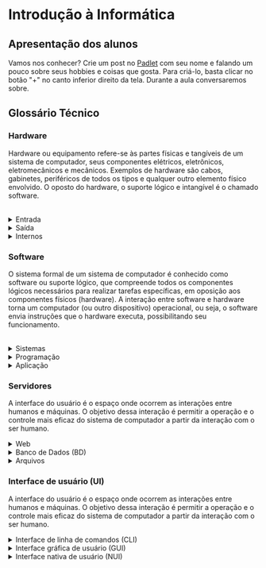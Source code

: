 <h1> Introdução à Informática </h1>

<h2>Apresentação dos alunos</h2>

<p>
Vamos nos conhecer? Crie um post no <a href="https://padlet.com/PedagogiaDH/c0ssybxfruzhq077"> Padlet</a> com seu nome e falando um pouco sobre seus hobbies e coisas que gosta. Para criá-lo, basta clicar no botão "+" no canto inferior direito da tela. Durante a aula conversaremos sobre.
</p>

<h2> Glossário Técnico </h2>
<h3>Hardware</h3>
<p>
Hardware ou equipamento refere-se às partes físicas e tangíveis de um sistema de computador, seus componentes elétricos, eletrônicos, eletromecânicos e mecânicos. Exemplos de hardware são cabos, gabinetes, periféricos de todos os tipos e qualquer outro elemento físico envolvido. O oposto do hardware, o suporte lógico e intangível é o chamado software.
</p>
<br>
<details>
<summary>Entrada</summary>
São aqueles componentes que permitem a entrada de informações, em geral de uma fonte externa ou pelo usuário. Eles fornecem o meio fundamental para transferir para o computador (para o processador) informações de alguma fonte, seja local ou remota. Eles também permitem a tarefa essencial de ler e carregar na memória o sistema operacional e os programas de computador, o que por sua vez torna o computador operacional e possibilita a realização das mais diversas tarefas.

Entre os periféricos de entrada podemos citar: teclado, mouse, scanner, microfone, webcam, joystick, leitores de CD, DVD ou BluRay, entre outros.


</details>

<details>
<summary>Saída</summary>
São os que permitem a saída das informações resultantes das operações realizadas pela CPU. Os mais comuns deste grupo são monitores, impressoras, consoles e alto-falantes.
</details>

<details>
<summary>Internos</summary>

O hardware interno é o conjunto de componentes físicos que fazem parte do dispositivo principal, sendo inseparável dele. Em outras palavras, cada parte do hardware interno é uma peça fundamental para o correto funcionamento do dispositivo. Se alguma parte dela estiver faltando, pode falhar em executar qualquer tarefa ou até mesmo não funcionar.

Exemplos de hardware interno: Placa mãe, CPU, RAM, HDD, SSD. 
</details>

<h3> Software </h3>
<p>
O sistema formal de um sistema de computador é conhecido como software ou suporte lógico, que compreende todos os componentes lógicos necessários para realizar tarefas específicas, em oposição aos componentes físicos (hardware). A interação entre software e hardware torna um computador (ou outro dispositivo) operacional, ou seja, o software envia instruções que o hardware executa, possibilitando seu funcionamento.
</p>
<br>
<details>
<summary>Sistemas</summary>
Destaca o usuário e o programador dos detalhes do sistema informático particular utilizado, tornando transparente o processamento referente às características internas de: memória, discos, portas e dispositivos de comunicação, impressoras, telas, teclados, etc. O software do sistema fornece ao usuário e ao programador interfaces apropriadas de alto nível, drivers, ferramentas e utilitários de apoio que permitem a manutenção do sistema como um todo. Inclui, entre outros:

•  Sistemas operacionais

•  Drivers de dispositivos

•  Ferramentas de diagnóstico

•  Ferramentas de correção e optimização

•  Servidores

•  Utilidades
</details>

<details>
<summary> Programação</summary>
É o conjunto de ferramentas que permite ao programador desenvolver programas de computador, utilizando diferentes alternativas e linguagens de programação, de forma prática. Incluem na forma básica:

•  Editores de texto

•  Compiladores

•  Intérpretes

•  Geradores de links

•  Depuradores

•  Ambientes de Desenvolvimento Integrado (IDE)

</details>

<details>
<summary>Aplicação </summary>
É o que permite aos usuários realizar uma ou mais tarefas específicas, em qualquer campo de atividade que possa ser automatizado ou assistido, com ênfase especial nos negócios. Inclui, entre muitos outros:

•   Aplicações para controle de sistemas e automação industrial

•   Aplicações comerciais

•   Software educacional

•   Software empresarial

•   Bases de dados

•   Telecomunicações (por exemplo, Internet e toda sua estrutura lógica)

•   Jogos de vídeo

•   Software de desenho assistido por computador (CAD)
</details>

<h3>Servidores </h3>

<p>
A interface do usuário é o espaço onde ocorrem as interações entre humanos e máquinas. O objetivo dessa interação é permitir a operação e o controle mais eficaz do sistema de computador a partir da interação com o ser humano.
</p>

<details>
<summary> Web </summary>
Armazena documentos HTML, imagens, arquivos de texto, scripts e outros materiais da web compostos de dados (coletivamente conhecidos como conteúdo) e distribui este conteúdo para clientes que o requisitam na web.


</details>

<details>
<summary> Banco de Dados (BD) </summary>
Fornece serviços de banco de dados para outros programas ou outros computadores, conforme definido pelo modelo cliente-servidor. Também pode se referir aos computadores (servidores) dedicados à execução desses programas, prestando o serviço.
</details>

<details>
<summary> Arquivos </summary>
É aquele que armazena vários tipos de arquivos e os distribui para outros clientes na rede.
</details>

<h3> Interface de usuário (UI) </h3>
<p>
A interface do usuário é o espaço onde ocorrem as interações entre humanos e máquinas. O objetivo dessa interação é permitir a operação e o controle mais eficaz do sistema de computador a partir da interação com o ser humano.
</p>
<details> 
<summary>Interface de linha de comandos (CLI)</summary>
Interfaces alfanuméricas (intérpretes de comando) que exibem apenas texto.
</details>
<details>
<summary>Interface gráfica de usuário (GUI)</summary>
Permite a comunicação com o computador de forma rápida e intuitiva, representando graficamente os elementos de controle e medição.
</details>

<details>
<summary>Interface nativa de usuário (NUI)</summary>
Podem ser táteis, representando graficamente um "painel de controle" em uma tela sensível ao toque que permite interagir com o dedo de forma semelhante à operação de um controle físico; podem trabalhar através do reconhecimento da fala, como Siri; ou através de movimentos corporais, como Kinect.
</details>